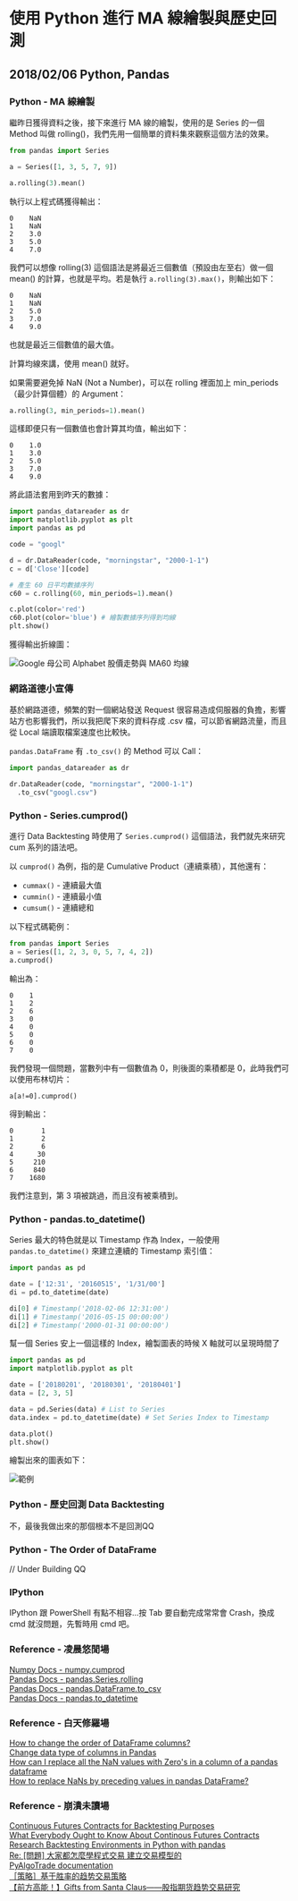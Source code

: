 # 使用 Python 進行 MA 線繪製與歷史回測

## 2018/02/06 Python, Pandas

### Python - MA 線繪製

繼昨日獲得資料之後，接下來進行 MA 線的繪製，使用的是 Series 的一個 Method 叫做 rolling()，我們先用一個簡單的資料集來觀察這個方法的效果。

```Python
from pandas import Series

a = Series([1, 3, 5, 7, 9])

a.rolling(3).mean()
```

執行以上程式碼獲得輸出：

```
0    NaN
1    NaN
2    3.0
3    5.0
4    7.0
```

我們可以想像 rolling(3) 這個語法是將最近三個數值（預設由左至右）做一個 mean() 的計算，也就是平均。若是執行 `a.rolling(3).max()`，則輸出如下：

```
0    NaN
1    NaN
2    5.0
3    7.0
4    9.0
```

也就是最近三個數值的最大值。

計算均線來講，使用 mean() 就好。

如果需要避免掉 NaN (Not a Number)，可以在 rolling 裡面加上 min_periods（最少計算個體）的 Argument：

```Python
a.rolling(3, min_periods=1).mean()
```

這樣即便只有一個數值也會計算其均值，輸出如下：

```
0    1.0
1    3.0
2    5.0
3    7.0
4    9.0
```

將此語法套用到昨天的數據：

```Python
import pandas_datareader as dr
import matplotlib.pyplot as plt
import pandas as pd

code = "googl"

d = dr.DataReader(code, "morningstar", "2000-1-1")
c = d['Close'][code]

# 產生 60 日平均數據序列
c60 = c.rolling(60, min_periods=1).mean()

c.plot(color='red')
c60.plot(color='blue') # 繪製數據序列得到均線
plt.show()
```

獲得輸出折線圖：

![Google 母公司 Alphabet 股價走勢與 MA60 均線](https://i.imgur.com/adcYt1F.png)

### 網路道德小宣傳

基於網路道德，頻繁的對一個網站發送 Request 很容易造成伺服器的負擔，影響站方也影響我們，所以我把爬下來的資料存成 .csv 檔，可以節省網路流量，而且從 Local 端讀取檔案速度也比較快。

`pandas.DataFrame` 有 `.to_csv()` 的 Method 可以 Call：

```Python
import pandas_datareader as dr

dr.DataReader(code, "morningstar", "2000-1-1")
  .to_csv("googl.csv")
```

### Python - Series.cumprod()

進行 Data Backtesting 時使用了 `Series.cumprod()` 這個語法，我們就先來研究 cum 系列的語法吧。

以 `cumprod()` 為例，指的是 Cumulative Product（連續乘積），其他還有：
+ `cummax()` - 連續最大值
+ `cummin()` - 連續最小值
+ `cumsum()` - 連續總和

以下程式碼範例：

```Python
from pandas import Series
a = Series([1, 2, 3, 0, 5, 7, 4, 2])
a.cumprod()
```

輸出為：

```
0    1
1    2
2    6
3    0
4    0
5    0
6    0
7    0
```

我們發現一個問題，當數列中有一個數值為 0，則後面的乘積都是 0，此時我們可以使用布林切片：

```
a[a!=0].cumprod()
```

得到輸出：

```
0       1
1       2
2       6
4      30
5     210
6     840
7    1680
```

我們注意到，第 3 項被跳過，而且沒有被乘積到。

### Python - pandas.to_datetime()

Series 最大的特色就是以 Timestamp 作為 Index，一般使用 `pandas.to_datetime()` 來建立連續的 Timestamp 索引值：

```Python
import pandas as pd

date = ['12:31', '20160515', '1/31/00']
di = pd.to_datetime(date)

di[0] # Timestamp('2018-02-06 12:31:00')
di[1] # Timestamp('2016-05-15 00:00:00')
di[2] # Timestamp('2000-01-31 00:00:00')
```

幫一個 Series 安上一個這樣的 Index，繪製圖表的時候 X 軸就可以呈現時間了

```Python
import pandas as pd
import matplotlib.pyplot as plt

date = ['20180201', '20180301', '20180401']
data = [2, 3, 5]

data = pd.Series(data) # List to Series
data.index = pd.to_datetime(date) # Set Series Index to Timestamp

data.plot()
plt.show()

```

繪製出來的圖表如下：

![範例](https://i.imgur.com/6FMoby4.png)

### Python - 歷史回測 Data Backtesting

不，最後我做出來的那個根本不是回測QQ

### Python - The Order of DataFrame

// Under Building QQ

### IPython

IPython 跟 PowerShell 有點不相容...按 Tab 要自動完成常常會 Crash，換成 cmd 就沒問題，先暫時用 cmd 吧。

### Reference - 凌晨悠閒場

[Numpy Docs - numpy.cumprod](https://goo.gl/zRV1V1)  
[Pandas Docs - pandas.Series.rolling](https://goo.gl/VHW82u)  
[Pandas Docs - pandas.DataFrame.to_csv](https://goo.gl/Bo2Bkx)  
[Pandas Docs - pandas.to_datetime](https://goo.gl/uydhSv)  

### Reference - 白天修羅場

[How to change the order of DataFrame columns?](https://goo.gl/fr3Yox)  
[Change data type of columns in Pandas](https://goo.gl/hCzBi1)  
[How can I replace all the NaN values with Zero's in a column of a pandas dataframe](https://goo.gl/ccYp2Q)  
[How to replace NaNs by preceding values in pandas DataFrame?](https://goo.gl/uBmH5Z)

### Reference - 崩潰未讀場

[Continuous Futures Contracts for Backtesting Purposes](https://goo.gl/jmxnmJ)  
[What Everybody Ought to Know About Continous Futures Contracts](https://goo.gl/5ih557)  
[Research Backtesting Environments in Python with pandas](https://goo.gl/kuoLRr)  
[Re: [問題] 大家都怎麼學程式交易 建立交易模型的](https://goo.gl/cuQp5K)  
[PyAlgoTrade documentation](https://goo.gl/vHDxbh)  
[［策略］基于胜率的趋势交易策略](https://goo.gl/gUFQwW)  
[【前方高能！】Gifts from Santa Claus——股指期货趋势交易研究](https://goo.gl/E8bwXW)  
[]()  
